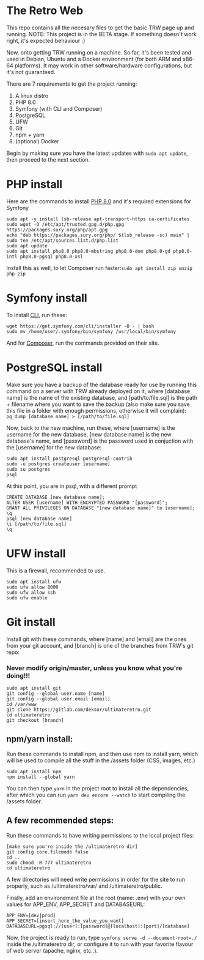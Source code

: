# The Retro Web

This repo contains all the necesary files to get the basic TRW page up and running.
NOTE: This project is in the BETA stage. If something doesn't work right, it's expected behaviour :)

Now, onto getting TRW running on a machine. So far, it's been tested and used in Debian, Ubuntu and a Docker environment (for both ARM and x86-64 platforms). It may work in other software/hardware configurations, but it's not guaranteed.

There are 7 requirements to get the project running:
1. A linux distro
2. PHP 8.0
3. Symfony (with CLI and Composer)
4. PostgreSQL
5. UFW
6. Git
7. npm + yarn
8. (optional) Docker


Begin by making sure you have the latest updates with `sudo apt update`, then proceed to the next section.

# PHP install 

Here are the commands to install [PHP 8.0](https://computingforgeeks.com/how-to-install-latest-php-on-debian/) and it's required extensions for Symfony
```
sudo apt -y install lsb-release apt-transport-https ca-certificates 
sudo wget -O /etc/apt/trusted.gpg.d/php.gpg https://packages.sury.org/php/apt.gpg
echo "deb https://packages.sury.org/php/ $(lsb_release -sc) main" | sudo tee /etc/apt/sources.list.d/php.list
sudo apt update
sudo apt install php8.0 php8.0-mbstring php8.0-dom php8.0-gd php8.0-intl php8.0-pgsql php8.0-xsl
```
Install this as well, to let Composer run faster:`sudo apt install zip unzip php-zip`

# Symfony install
To install [CLI](https://symfony.com/download), run these:
```
wget https://get.symfony.com/cli/installer -O - | bash
sudo mv /home/user/.symfony/bin/symfony /usr/local/bin/symfony
```
And for [Composer](https://getcomposer.org/download/), run the commands provided on their site.

# PostgreSQL install
Make sure you have a backup of the database ready for use by running this command on a server with TRW already deployed on it, where [database name] is the name of the existing database, and [path/to/file.sql] is the path + filename where you want to save the backup (also make sure you save this file in a folder with enough permissions, otherwise it will complain): 
`pg_dump [database name] > [/path/to/file.sql]`

Now, back to the new machine, run these, where [username] is the username for the new database, [new database name] is the new database's name, and [password] is the password used in conjuction with the [username] for the new database:
```
sudo apt install postgresql postgresql-contrib
sudo -u postgres createuser [username]
sudo su postgres
psql
```

At this point, you are in psql, with a different prompt
```
CREATE DATABASE [new database name];
ALTER USER [username] WITH ENCRYPTED PASSWORD '[password]';
GRANT ALL PRIVILEGES ON DATABASE "[new database name]" to [username];
\q
psql [new database name]
\i [/path/to/file.sql]
\q
```

# UFW install
This is a firewall, recommended to use.
```
sudo apt install ufw
sudo ufw allow 8000
sudo ufw allow ssh
sudo ufw enable
```

# Git install
Install git with these commands, where [name] and [email] are the ones from your git account, and [branch] is one of the branches from TRW's git repo:
### Never modify origin/master, unless you know what you're doing!!!
```
sudo apt install git
git config --global user.name [name]
git config --global user.email [email]
cd /var/www
git clone https://gitlab.com/deksor/ultimateretro.git
cd ultimateretro
git checkout [branch]
```

## npm/yarn install:
Run these commands to install npm, and then use npm to install yarn, which will be used to compile all the stuff in the /assets folder (CSS, images, etc.)
```
sudo apt install npm
npm install --global yarn
```
You can then type `yarn` in the project root to install all the dependencies, after which you can run `yarn dev encore --watch` to start compiling the /assets folder.

## A few recommended steps:
Run these commands to have writing permissions to the local project files:
```
[make sure you're inside the /ultimateretro dir]
git config core.filemode false
cd ..
sudo chmod -R 777 ultimateretro
cd ultimateretro
```
A few directories will need write permissions in order for the site to run properly, such 
as /ultimateretro/var/ and /ultimateretro/public.

Finally, add an environement file at the root (name: .env) with your own values for APP_ENV, APP_SECRET and DATABASEURL:
```
APP_ENV=[dev|prod]
APP_SECRET=[insert_here_the_value_you_want]
DATABASEURL=pgsql://[user]:[password]@[localhost]:[port]/[database]
```

Now, the project is ready to run, type `symfony serve -d --document-root=./` inside the /ultimateretro dir, or configure it to run with your favorite flavour of web server (apache, nginx, etc..).
